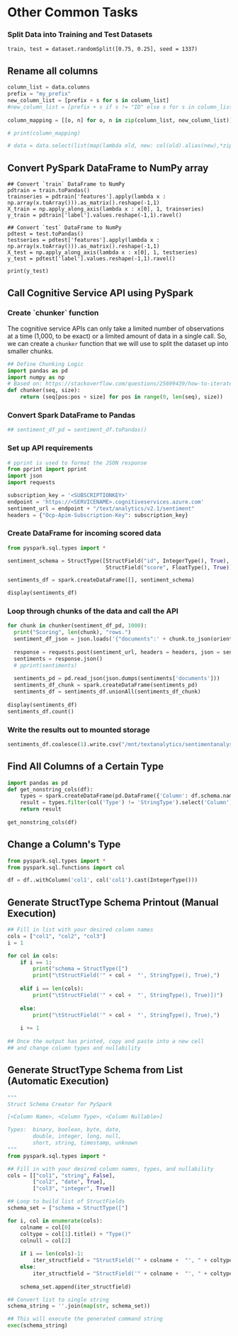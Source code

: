# Other Common Tasks

### Split Data into Training and Test Datasets

```text
train, test = dataset.randomSplit([0.75, 0.25], seed = 1337)
```

## Rename all columns

```python
column_list = data.columns
prefix = "my_prefix"
new_column_list = [prefix + s for s in column_list]
#new_column_list = [prefix + s if s != "ID" else s for s in column_list] ## Use if you plan on joining on an ID later
 
column_mapping = [[o, n] for o, n in zip(column_list, new_column_list)]

# print(column_mapping)

# data = data.select(list(map(lambda old, new: col(old).alias(new),*zip(*column_mapping))))
```

## Convert PySpark DataFrame to NumPy array

```text
## Convert `train` DataFrame to NumPy
pdtrain = train.toPandas()
trainseries = pdtrain['features'].apply(lambda x : np.array(x.toArray())).as_matrix().reshape(-1,1)
X_train = np.apply_along_axis(lambda x : x[0], 1, trainseries)
y_train = pdtrain['label'].values.reshape(-1,1).ravel()

## Convert `test` DataFrame to NumPy
pdtest = test.toPandas()
testseries = pdtest['features'].apply(lambda x : np.array(x.toArray())).as_matrix().reshape(-1,1)
X_test = np.apply_along_axis(lambda x : x[0], 1, testseries)
y_test = pdtest['label'].values.reshape(-1,1).ravel()

print(y_test)
```

## Call Cognitive Service API using PySpark

### Create \`chunker\` function

The cognitive service APIs can only take a limited number of observations at a time \(1,000, to be exact\) or a limited amount of data in a single call. So, we can create a `chunker` function that we will use to split the dataset up into smaller chunks.

```python
## Define Chunking Logic
import pandas as pd
import numpy as np
# Based on: https://stackoverflow.com/questions/25699439/how-to-iterate-over-consecutive-chunks-of-pandas-dataframe-efficiently
def chunker(seq, size):
    return (seq[pos:pos + size] for pos in range(0, len(seq), size))
```

### Convert Spark DataFrame to Pandas

```python
## sentiment_df_pd = sentiment_df.toPandas()
```

### Set up API requirements

```python
# pprint is used to format the JSON response
from pprint import pprint
import json
import requests

subscription_key = '<SUBSCRIPTIONKEY>'
endpoint = 'https://<SERVICENAME>.cognitiveservices.azure.com'
sentiment_url = endpoint + "/text/analytics/v2.1/sentiment"
headers = {"Ocp-Apim-Subscription-Key": subscription_key}
```

### Create DataFrame for incoming scored data

```python
from pyspark.sql.types import *

sentiment_schema = StructType([StructField("id", IntegerType(), True),
                               StructField("score", FloatType(), True)])

sentiments_df = spark.createDataFrame([], sentiment_schema)

display(sentiments_df)
```

### Loop through chunks of the data and call the API

```python
for chunk in chunker(sentiment_df_pd, 1000):
  print("Scoring", len(chunk), "rows.")
  sentiment_df_json = json.loads('{"documents":' + chunk.to_json(orient='records') + '}')
  
  response = requests.post(sentiment_url, headers = headers, json = sentiment_df_json)
  sentiments = response.json()
  # pprint(sentiments)
  
  sentiments_pd = pd.read_json(json.dumps(sentiments['documents']))
  sentiments_df_chunk = spark.createDataFrame(sentiments_pd)
  sentiments_df = sentiments_df.unionAll(sentiments_df_chunk)
  
display(sentiments_df)
sentiments_df.count()
```

### Write the results out to mounted storage

```python
sentiments_df.coalesce(1).write.csv("/mnt/textanalytics/sentimentanalysis/")
```

## Find All Columns of a Certain Type

```python
import pandas as pd
def get_nonstring_cols(df):
    types = spark.createDataFrame(pd.DataFrame({'Column': df.schema.names, 'Type': [str(f.dataType) for f in df.schema.fields]}))
    result = types.filter(col('Type') != 'StringType').select('Column').rdd.flatMap(lambda x: x).collect()
    return result
    
get_nonstring_cols(df)
```

## Change a Column's Type

```python
from pyspark.sql.types import *
from pyspark.sql.functions import col

df = df..withColumn('col1', col('col1').cast(IntegerType()))
```

## Generate StructType Schema Printout \(Manual Execution\)

```python
## Fill in list with your desired column names
cols = ["col1", "col2", "col3"]
i = 1

for col in cols:
    if i == 1:
        print("schema = StructType([")
        print("\tStructField('" + col +  "', StringType(), True),")
    
    elif i == len(cols):
        print("\tStructField('" + col +  "', StringType(), True)])")
        
    else:
        print("\tStructField('" + col +  "', StringType(), True),")
    
    i += 1
    
## Once the output has printed, copy and paste into a new cell
## and change column types and nullability
```

## Generate StructType Schema from List \(Automatic Execution\)

```python
"""
Struct Schema Creator for PySpark

[<Column Name>, <Column Type>, <Column Nullable>]

Types:  binary, boolean, byte, date,
        double, integer, long, null,
        short, string, timestamp, unknown
"""
from pyspark.sql.types import *

## Fill in with your desired column names, types, and nullability
cols = [["col1", "string", False],
        ["col2", "date", True],
        ["col3", "integer", True]]

## Loop to build list of StructFields
schema_set = ["schema = StructType(["]

for i, col in enumerate(cols):
    colname = col[0]
    coltype = col[1].title() + "Type()"
    colnull = col[2]
    
    if i == len(cols)-1:
        iter_structfield = "StructField('" + colname +  "', " + coltype + ", " + str(colnull) + ")])"
    else:
        iter_structfield = "StructField('" + colname +  "', " + coltype + ", " + str(colnull) + "),"
    
    schema_set.append(iter_structfield)

## Convert list to single string
schema_string = ''.join(map(str, schema_set))

## This will execute the generated command string
exec(schema_string)
```

